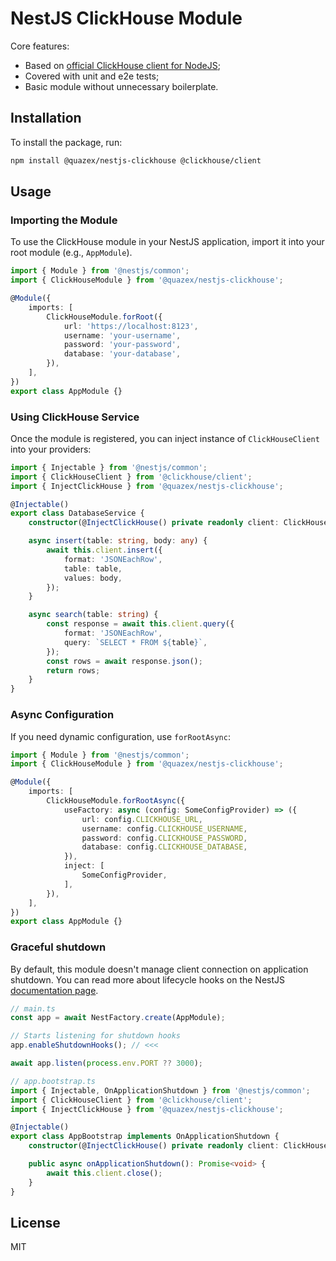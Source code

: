 # NestJS ClickHouse Module

Core features:

- Based on [official ClickHouse client for NodeJS](https://github.com/ClickHouse/clickhouse-js);
- Covered with unit and e2e tests;
- Basic module without unnecessary boilerplate.

## Installation

To install the package, run:

```sh
npm install @quazex/nestjs-clickhouse @clickhouse/client
```

## Usage

### Importing the Module

To use the ClickHouse module in your NestJS application, import it into your root module (e.g., `AppModule`).

```typescript
import { Module } from '@nestjs/common';
import { ClickHouseModule } from '@quazex/nestjs-clickhouse';

@Module({
    imports: [
        ClickHouseModule.forRoot({
            url: 'https://localhost:8123',
            username: 'your-username',
            password: 'your-password',
            database: 'your-database',
        }),
    ],
})
export class AppModule {}
```

### Using ClickHouse Service

Once the module is registered, you can inject instance of `ClickHouseClient` into your providers:

```typescript
import { Injectable } from '@nestjs/common';
import { ClickHouseClient } from '@clickhouse/client';
import { InjectClickHouse } from '@quazex/nestjs-clickhouse';

@Injectable()
export class DatabaseService {
    constructor(@InjectClickHouse() private readonly client: ClickHouseClient) {}

    async insert(table: string, body: any) {
        await this.client.insert({
            format: 'JSONEachRow',
            table: table,
            values: body,
        });
    }

    async search(table: string) {
        const response = await this.client.query({
            format: 'JSONEachRow',
            query: `SELECT * FROM ${table}`,
        });
        const rows = await response.json();
        return rows;
    }
}
```

### Async Configuration

If you need dynamic configuration, use `forRootAsync`:

```typescript
import { Module } from '@nestjs/common';
import { ClickHouseModule } from '@quazex/nestjs-clickhouse';

@Module({
    imports: [
        ClickHouseModule.forRootAsync({
            useFactory: async (config: SomeConfigProvider) => ({
                url: config.CLICKHOUSE_URL,
                username: config.CLICKHOUSE_USERNAME,
                password: config.CLICKHOUSE_PASSWORD,
                database: config.CLICKHOUSE_DATABASE,
            }),
            inject: [
                SomeConfigProvider,
            ],
        }),
    ],
})
export class AppModule {}
```

### Graceful shutdown

By default, this module doesn't manage client connection on application shutdown. You can read more about lifecycle hooks on the NestJS [documentation page](https://docs.nestjs.com/fundamentals/lifecycle-events#application-shutdown).

```typescript
// main.ts
const app = await NestFactory.create(AppModule);

// Starts listening for shutdown hooks
app.enableShutdownHooks(); // <<<

await app.listen(process.env.PORT ?? 3000);
```

```typescript
// app.bootstrap.ts
import { Injectable, OnApplicationShutdown } from '@nestjs/common';
import { ClickHouseClient } from '@clickhouse/client';
import { InjectClickHouse } from '@quazex/nestjs-clickhouse';

@Injectable()
export class AppBootstrap implements OnApplicationShutdown {
    constructor(@InjectClickHouse() private readonly client: ClickHouseClient) {}

    public async onApplicationShutdown(): Promise<void> {
        await this.client.close();
    }
}
```

## License

MIT
